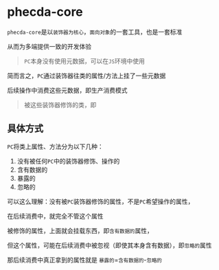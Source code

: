 # phecda-core

`phecda-core`是以`装饰器为核心`，`面向对象`的一套工具，也是一套标准

从而为多端提供一致的开发体验

> `PC`本身没有使用元数据，可以在`JS`环境中使用

简而言之，`PC`通过装饰器往类的属性/方法上挂了一些元数据

后续操作中消费这些元数据，即生产消费模式

> 被这些装饰器修饰的类，即

## 具体方式
`PC`将类上属性、方法分为以下几种：

1. 没有被任何`PC`中的装饰器修饰、操作的
2. 含有数据的
3. 暴露的
4. 忽略的

可以这么理解：没有被`PC`装饰器修饰的属性，不是`PC`希望操作的属性，

在后续消费中，就完全不管这个属性

被修饰的属性，上面就会挂载东西，即`含有数据的`属性，

但这个属性，可能在后续消费中被忽视（即使其本身含有数据），即`忽略的`属性

那后续消费中真正拿到的属性就是 `暴露的`=`含有数据的`-`忽略的`


